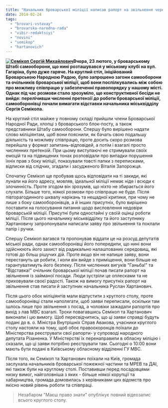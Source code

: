 ```yaml
---
title: "Начальник броварської міліції написав рапорт на звільнення через недовіру самооборони"
date: 2014-02-24
tags: 
  - "brovari-vstavay"
  - "brovarska-narodna-rada"
  - "vibir-redaktsiyi"
  - "novini"
  - "semikop"
  - "hartanovich"
---
```


**[![Семікоп Сергій Михайлович](https://mpz.brovary.org/wp-content/uploads/2012/12/238.jpg)](https://mpz.brovary.org/wp-content/uploads/2012/12/238.jpg)Вчора, 23 лютого, у броварському Штабі самооборони, що нині розташувався у міському клубі на вул. Гагаріна, було дуже гаряче. На круглий стіл, ініційований Броварською Народною Радою, було запрошено загони самооборони та очільників броварської міліції, щоб вони поспілкувались між собою про можливу співпрацю у забезпеченні правопорядку у нашому місті. Однак під час розмови стало зрозуміло, що конструктивної бесіди не вийде: перелічивши численні претензії до роботи броварської міліції, самооборонівці почали вимагати відставки начальника міськвідділу Сергія Семікопа.**

На круглий стіл майже у повному складі прийшли члени Броварської Народної Ради, хлопці з броварського блок-посту, а також представники Штабу самооборони. Спершу було вирішено надати слово міліціянтам, щоб вони пояснили, як бачать свою подальшу діяльність та можливу співпрацю, проте досить скоро розмова перейшла у формат запитань-відповідей, а потім і взагалі просто численних претензій. При цьому виступаючі не стримували своїх емоцій та на підвищених тонах розповідали про випадки порушення їхніх прав з боку міліції, показували товсті папки з переписками, відписки від слідчих, згадали і засудженого Віталія Запорожця.

Спочатку Семікоп ще пробував щось відповідати на ті закиди, які лунали на його адресу, мовляв, ідеальної міліції немає ніде і всюди є злочинність. Проте згодом він зрозумів, що ніхто не збирається його слухати. Більше того, ніякої розмови про співпрацю не буде. Після півторагодинного шквалу нарікань та нещадної критики, при чому не лише з боку самооборонівців, а й інших присутніх, було вирішено поставити на голосування питання щодо висловлення недовіри броварській міліції. Присутні були одностайні у своїй оцінці роботи міліції. Після цього начальнику міськвідділку та його заступнику Хартановичу запропонували написали заяву про звільнення та поклали папір і ручки.

Спершу Семікоп вагався та пропонував віддати це на розсуд депутатів міської ради, однак самооборонівці його попередили, що нині вони здійснюють його захист від радикально налаштованих середовищ, які готові до більш рішучих дій. Проте якщо він не напише заяву, вони перестануть це робити, і коли він вийде з приміщення, вони більше не гарантуватимуть його безпеку. Після численних вигуків "Ганьба!" та "Відставка!" очільник броварської міліції почав писати рапорт на звільнення із займаної посади. Люди зустріли це оплесками та не приховували своєї радості. Також на вимогу присутніх рапорт на звільнення став писати й заступник начальника Руслан Хартанович.

Після цього обох міліціянтів мали відпустити з круглого столу, проте самооборонівці стали наполягати, щоб заяви переписали, оскільки там ішлось лише про звільнення з посад, а чоловіки зажадали рапортів про вихід з лав МВС взагалі. Трохи повагавшись Семікоп та Хартанович виконали і цю вимогу. Щоб пересвідчитись, що ці заяви справді будуть подані до в. о. Міністра Внутрішніх Справ Авакова, учасники круглого столу настояли на тому, щоб обоє правоохоронців поїхали до Міністерства реєструвати свої рапорти- у супроводі народного депутата Різаненка. У Міністерстві їх перенаправили в обласну міліцію і сказали, що ці заяви потрібно реєструвати там. Сьогодні о 10:00 вони мають бути подані в Київському обласному відділенні ГУ МВС.

Після того, як Семікоп та Хартанович поїхали на Київ, громада заслухала начальників броварської пожежної частини та МРЕВ та ДАІ, які також були на круглому столі. Поставивши перед посадовцями низку вимог, найголовніша з яких - більше ніякої корупції та хабарництва, громада домовилась з керівниками цих відомств про якісно новий рівень роботи та співпраці.

> Незабаром "Маєш право знати" опублікує повний відеозапис всього круглого столу.
